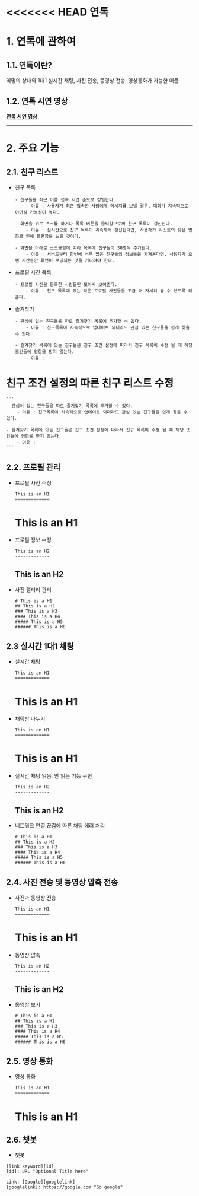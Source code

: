 <<<<<<< HEAD
연톡
======================

# 1. 연톡에 관하여
## 1.1. 연톡이란?
익명의 상대와 1대1 실시간 채팅, 사진 전송, 동영상 전송, 영상통화가 가능한 어플


## 1.2. 연톡 시연 영상
[**연톡 시연 영상**](http://52.79.51.149/yeontalk/uploads/yeontalk_testing.mp4)

****
# 2. 주요 기능
## 2.1. 친구 리스트
* 친구 목록
    ```
    - 친구들을 최근 어플 접속 시간 순으로 정렬한다.
  		- 이유 : 사용자가 최근 접속한 사람에게 메세지를 보낼 경우, 대화가 지속적으로 이어질 가능성이 높다.  

	- 화면을 위로 스크롤 하거나 목록 버튼을 클릭함으로써 친구 목록이 갱신된다.
		- 이유 : 실시간으로 친구 목록이 계속해서 갱신된다면, 사용자가 리스트의 잦은 변화로 인해 불편함을 느낄 것이다.
    
    - 화면을 아래로 스크롤함에 따라 목록에 친구들이 30명씩 추가된다.
    	- 이유 : 서버로부터 한번에 너무 많은 친구들의 정보들을 가져온다면, 사용자가 오랜 시간동안 화면이 로딩되는 것을 기다려야 한다.
    ```

* 프로필 사진 목록
    ```
    - 프로필 사진을 등록한 사람들만 모아서 보여준다.
  		- 이유 : 친구 목록에 있는 작은 프로필 사진들을 조금 더 자세히 볼 수 있도록 해준다. 
    ```
    
* 즐겨찾기
	```
	- 관심이 있는 친구들을 따로 즐겨찾기 목록에 추가할 수 있다. 
  		- 이유 : 친구목록이 지속적으로 업데이트 되더라도 관심 있는 친구들을 쉽게 찾을 수 있다. 

	- 즐겨찾기 목록에 있는 친구들은 친구 조건 설정에 따라서 친구 목록이 수정 될 때 해당 조건들에 영항을 받지 않는다. 
  		- 이유 : 
	```

# 친구 조건 설정의 따른 친구 리스트 수정

	```
	- 관심이 있는 친구들을 따로 즐겨찾기 목록에 추가할 수 있다. 
  		- 이유 : 친구목록이 지속적으로 업데이트 되더라도 관심 있는 친구들을 쉽게 찾을 수 있다. 
  		
	- 즐겨찾기 목록에 있는 친구들은 친구 조건 설정에 따라서 친구 목록이 수정 될 때 해당 조건들에 영항을 받지 않는다. 
  		- 이유 : 
	```

## 2.2. 프로필 관리

* 프로필 사진 수정
    ```
    This is an H1
    =============
    ```
    This is an H1
    =============

* 프로필 정보 수정
    ```
    This is an H2
    -------------
    ```
    This is an H2
    -------------

* 사진 갤러리 관리
	```
	# This is a H1
	## This is a H2
	### This is a H3
	#### This is a H4
	##### This is a H5
	###### This is a H6
	```

## 2.3 실시간 1대1 채팅

* 실시간 채팅
    ```
    This is an H1
    =============
    ```
    This is an H1
    =============


* 채팅방 나누기
    ```
    This is an H1
    =============
    ```
    This is an H1
    =============

* 실시간 채팅 읽음, 안 읽음 기능 구현
    ```
    This is an H2
    -------------
    ```
    This is an H2
    -------------

* 네트워크 연결 끊김에 따른 채팅 에러 처리
	```
	# This is a H1
	## This is a H2
	### This is a H3
	#### This is a H4
	##### This is a H5
	###### This is a H6
	```

## 2.4. 사진 전송 및 동영상 압축 전송 

* 사진과 동영상 전송
    ```
    This is an H1
    =============
    ```
    This is an H1
    =============

* 동영상 압축
    ```
    This is an H2
    -------------
    ```
    This is an H2
    -------------

* 동영상 보기
	```
	# This is a H1
	## This is a H2
	### This is a H3
	#### This is a H4
	##### This is a H5
	###### This is a H6
	```

## 2.5. 영상 통화

* 영상 통화
    ```
    This is an H1
    =============
    ```
    This is an H1
    =============


## 2.6. 챗봇
* 챗봇

```
[link keyword][id]
[id]: URL "Optional Title here"

Link: [Google][googlelink]
[googlelink]: https://google.com "Go google"
```

